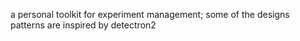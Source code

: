 a personal toolkit for experiment management;
some of the designs patterns are inspired by detectron2
